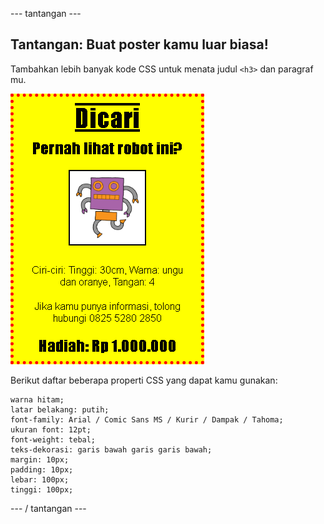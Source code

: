 \--- tantangan \---

## Tantangan: Buat poster kamu luar biasa!

Tambahkan lebih banyak kode CSS untuk menata judul `<h3>` dan paragraf mu.

![tangkapan layar](images/wanted-final.png)

Berikut daftar beberapa properti CSS yang dapat kamu gunakan:

    warna hitam;
    latar belakang: putih;
    font-family: Arial / Comic Sans MS / Kurir / Dampak / Tahoma;
    ukuran font: 12pt;
    font-weight: tebal;
    teks-dekorasi: garis bawah garis garis bawah;
    margin: 10px;
    padding: 10px;
    lebar: 100px;
    tinggi: 100px;
    

\--- / tantangan \---